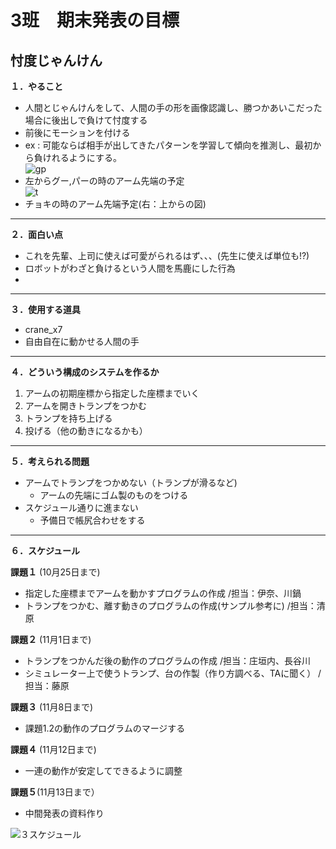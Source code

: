 # 3班　期末発表の目標
## 忖度じゃんけん
**１．やること**
- 人間とじゃんけんをして、人間の手の形を画像認識し、勝つかあいこだった場合に後出しで負けて忖度する
- 前後にモーションを付ける
- ex : 可能ならば相手が出してきたパターンを学習して傾向を推測し、最初から負けれるようにする。  
![gp](https://user-images.githubusercontent.com/72371743/99650051-4a9b0100-2a98-11eb-8ee5-c0f7d4982c02.png)  
- 左からグー,パーの時のアーム先端の予定  
![t](https://user-images.githubusercontent.com/72371743/99650857-43c0be00-2a99-11eb-805b-4392df783d72.png)  
- チョキの時のアーム先端予定(右：上からの図)  
---

**２．面白い点**
- これを先輩、上司に使えば可愛がられるはず、、、(先生に使えば単位も!?)
- ロボットがわざと負けるという人間を馬鹿にした行為
- 
---
**３．使用する道具**
- crane_x7
- 自由自在に動かせる人間の手
---

**４．どういう構成のシステムを作るか**
1. アームの初期座標から指定した座標までいく
2. アームを開きトランプをつかむ
3. トランプを持ち上げる
4. 投げる（他の動きになるかも）





---
**５．考えられる問題**
- アームでトランプをつかめない（トランプが滑るなど)
  - アームの先端にゴム製のものをつける
- スケジュール通りに進まない
  - 予備日で帳尻合わせをする
--- 

**６．スケジュール**

**課題１** (10月25日まで)
- 指定した座標までアームを動かすプログラムの作成 /担当：伊奈、川鍋
- トランプをつかむ、離す動きのプログラムの作成(サンプル参考に) /担当：清原

**課題２** (11月1日まで)
- トランプをつかんだ後の動作のプログラムの作成  /担当：庄垣内、長谷川
- シミュレーター上で使うトランプ、台の作製（作り方調べる、TAに聞く）  /担当：藤原

**課題３** (11月8日まで)
- 課題1.2の動作のプログラムのマージする

**課題４** (11月12日まで)
- 一連の動作が安定してできるように調整

**課題５**(11月13日まで） 
- 中間発表の資料作り

![３スケジュール](https://user-images.githubusercontent.com/72371743/96401488-6e0b2b80-120e-11eb-940b-f50a8e18b90f.png)
